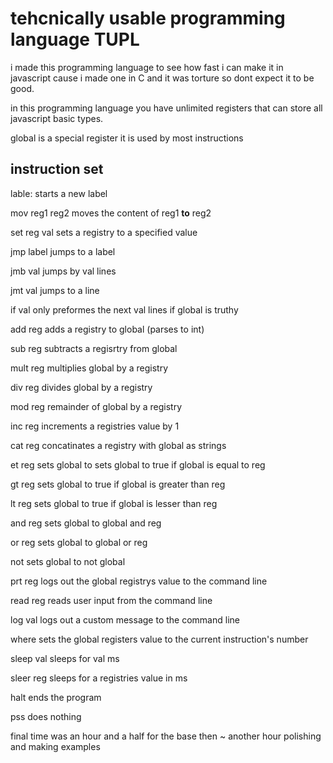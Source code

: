 # tehcnically usable programming language TUPL
i made this programming language to see how fast i can make it in javascript cause i made one in C and it was torture so dont expect it to be good.

in this programming language you have unlimited registers that can store all javascript basic types.

global is a special register it is used by most instructions

## instruction set
lable:             starts a new label

mov     reg1 reg2  moves the content of reg1 **to** reg2

set     reg  val   sets a registry to a specified value

jmp     label      jumps to a label

jmb     val        jumps by val lines

jmt     val        jumps to a line

if      val        only preformes the next val lines if global is truthy

add     reg        adds a registry to global (parses to int)

sub     reg        subtracts a regisrtry from global

mult    reg        multiplies global by a registry

div     reg        divides global by a registry

mod     reg        remainder of global by a registry

inc     reg        increments a registries value by 1

cat     reg        concatinates a registry with global as strings

et      reg        sets global to sets global to true if global is equal to reg

gt      reg        sets global to true if global is greater than reg

lt      reg        sets global to true if global is lesser  than reg

and     reg        sets global to global and reg

or      reg        sets global to global or reg

not                sets global to not global

prt     reg        logs out the global registrys value to the command line

read    reg        reads user input from the command line

log     val        logs out a custom message to the command line

where              sets the global registers value to the current instruction's number

sleep   val        sleeps for val ms

sleer   reg        sleeps for a registries value in ms

halt               ends the program

pss                does nothing

final time was an hour and a half for the base then ~ another hour polishing and making examples
